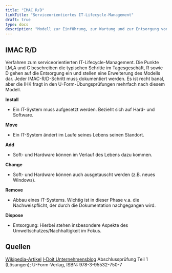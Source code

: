 ```yaml
---
title: "IMAC R/D"
linkTitle: "Serviceorientiertes IT-Lifecycle-Management"
draft: true
type: docs
description: "Modell zur Einführung, zur Wartung und zur Entsorgung von IT-Geräten. "
---
```


## IMAC R/D
Verfahren zum serviceorientierten IT-Lifecycle-Management. Die Punkte I,M,A und C beschreiben die typischen Schritte im Tagesgeschäft, R sowie D gehen auf die Entsorgung ein und stellen eine Erweiterung des Modells dar. Jeder IMAC-R/D-Schritt muss dokumentiert werden. Es ist recht banal, aber die IHK fragt in den U-Form-Übungsprüfungen mehrfach nach diesem Modell.

**Install**
- Ein IT-System muss aufgesetzt werden. Bezieht sich auf Hard- und Software.

**Move**
- Ein IT-System ändert im Laufe seines Lebens seinen Standort.

**Add**
- Soft- und Hardware können im Verlauf des Lebens dazu kommen.

**Change**
- Soft- und Hardware können auch ausgetauscht werden (z.B. neues Windows).

**Remove**
- Abbau eines IT-Systems. Wichtig ist in dieser Phase v.a. die Nachweispflicht, der durch die Dokumentation nachgegangen wird.

**Dispose**
- Entsorgung: Hierbei stehen insbesondere Aspekte des Umweltschutzes/Nachhaltigkeit im Fokus.

## Quellen
[Wikipedia-Artikel](https://de.wikipedia.org/wiki/Install,_Move,_Add,_Change) 
[I-Doit Unternehmensblog](https://www.i-doit.com/blog/imac-r-d-serviceorientiertes-it-lifecycle-management/)
Abschlussprüfung Teil 1 (Lösungen); U-Form-Verlag, ISBN: 978-3-95532-750-7
